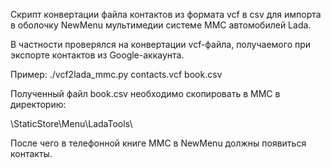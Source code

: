 Скрипт конвертации файла контактов из формата vcf в csv для импорта в оболочку NewMenu мультимедии системе MMC автомобилей Lada.

В частности проверялся на конвертации vcf-файла, получаемого при экспорте контактов из Google-аккаунта.

Пример:
./vcf2lada_mmc.py contacts.vcf book.csv

Полученный файл book.csv необходимо скопировать в MMC в директорию:

\StaticStore\Menu\LadaTools\

После чего в телефонной книге MMC в NewMenu должны появиться контакты.
